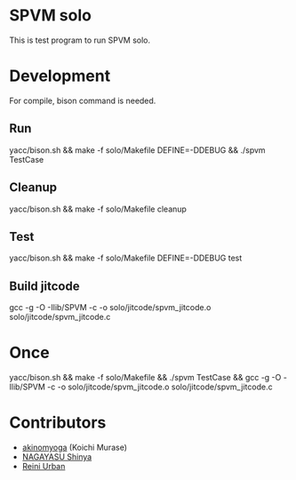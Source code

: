 # SPVM solo

This is test program to run SPVM solo.

# Development

For compile, bison command is needed.

## Run
    
   yacc/bison.sh && make -f solo/Makefile DEFINE=-DDEBUG && ./spvm TestCase

## Cleanup

  yacc/bison.sh && make -f solo/Makefile cleanup
  
## Test
    
  yacc/bison.sh && make -f solo/Makefile DEFINE=-DDEBUG test

## Build jitcode

  gcc -g -O -Ilib/SPVM -c -o solo/jitcode/spvm_jitcode.o solo/jitcode/spvm_jitcode.c
  
  # Once
  yacc/bison.sh && make -f solo/Makefile && ./spvm TestCase && gcc -g -O -Ilib/SPVM -c -o solo/jitcode/spvm_jitcode.o solo/jitcode/spvm_jitcode.c


# Contributors

* [akinomyoga](https://github.com/akinomyoga) (Koichi Murase)
* [NAGAYASU Shinya](https://github.com/nagayasu-shinya)
* [Reini Urban](https://github.com/rurban)
